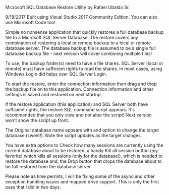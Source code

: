 Microsoft SQL Database Restore Utility by Rafael Ubaldo Sr.

9/18/2017 Built using Visual Studio 2017 Community Edition. You can also use Microsoft Code too!

Simple no nonsense application that quickly restores a full database backup file to a Microsoft SQL Server Database.
The restore covers any combination of restoring a local or remote backup to a local or remote database server.
The database backup file is assumed to be a single full database backup file - next version will cover combining multiple files!

To use, the backup folder(s) need to have a file shares. SQL Server (local or remote) must have 
sufficient rights to read the shares. In most cases, using Windows Login did helps over SQL Server Login.

To start the restore, enter the connection information then drag and drop the backup file on to this application.
Connection information and other settings is saved and restored on next startup.

If the restore application (this application) and SQL Server both have sufficient rights, the restore SQL command script appears.
It's recommended that you only view and not alter the script! Next version won't show the script up front.

The Original database name appears with and option to change the target database (sweet!). Note the script updates as the target changes.

You have extra options to Check how many sessions are currently using the current database about to be restored,
a handy Kill all session button (my favorite) which kills all sessions (only for the database!), which is
needed to restore the database and, the Drop button that drops the database about to be full restored from the database server.

Please note as time permits, I will be fixing some of the async and other exception handling issues and mapped drive support.
This is only the first pass that I did in two days.

